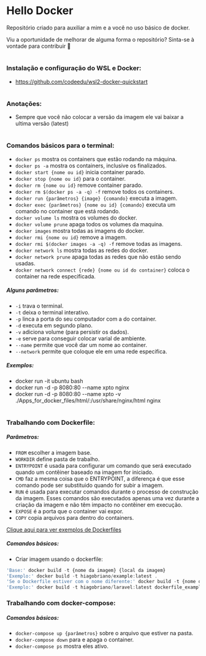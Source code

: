 # Hello Docker

Repositório criado para auxiliar a mim e a você no uso básico de docker.

Viu a oportunidade de melhorar de alguma forma o repositório? Sinta-se à vontade para contribuir 🙂

#

### Instalação e configuração do WSL e Docker:
- https://github.com/codeedu/wsl2-docker-quickstart

#

### Anotações:

- Sempre que você não colocar a versão da imagem ele vai baixar a ultima versão (latest)

#

### Comandos básicos para o terminal:

- `docker ps` mostra os containers que estão rodando na máquina.
- `docker ps -a` mostra os containers, inclusive os finalizados.
- `docker start {nome ou id}` inicia container parado.
- `docker stop {nome ou id}` para o container.
- `docker rm {nome ou id}` remove container parado.
- `docker rm $(docker ps -a -q) -f` remove todos os containers.
- `docker run {parâmetros} {image} {comando}` executa a imagem.
- `docker exec {parâmetros} {nome ou id} {comando}` executa um comando no container que está rodando.
- `docker volume ls` mostra os volumes do docker.
- `docker volume prune` apaga todos os volumes da maquina.
- `docker images` mostra todas as imagens do docker.
- `docker rmi {nome ou id}` remove a imagem.
- `docker rmi $(docker images -a -q) -f` remove todas as imagens.
- `docker network ls` mostra todas as redes do docker.
- `docker network prune` apaga todas as redes que não estão sendo usadas.
- `docker network connect {rede} {nome ou id do container}` coloca o container na rede especificada.

##### Alguns parâmetros:

- `-i` trava o terminal.
- `-t` deixa o terminal interativo.
- `-p` linca a porta do seu computador com a do container.
- `-d` executa em segundo plano.
- `-v` adiciona volume (para persistir os dados).
- `-e` serve para conseguir colocar varial de ambiente.
- `--name` permite que você dar um nome ao container.
- `--network` permite que coloque ele em uma rede especifica.

##### Exemplos:

- docker run -it ubuntu bash
- docker run -d -p 8080:80 --name xpto nginx
- docker run -d -p 8080:80 --name xpto -v ./Apps_for_docker_files/html/:/usr/share/nginx/html nginx

#

### Trabalhando com Dockerfile:

##### Parâmetros:

- `FROM` escolher a imagem base.
- `WORKDIR` define pasta de trabalho.
- `ENTRYPOINT` é usada para configurar um comando que será executado quando um contêiner baseado na imagem for iniciado.
- `CMD` faz a mesma coisa que o ENTRYPOINT, a diferença é que esse comando pode ser substituido quando for subir a imagem.
- `RUN` é usada para executar comandos durante o processo de construção da imagem. Esses comandos são executados apenas uma vez durante a criação da imagem e não têm impacto no contêiner em execução.
- `EXPOSE` é a porta que o container vai expor.
- `COPY` copia arquivos para dentro do containers.

[Clique aqui para ver exemplos de Dockerfiles](./dockerfile_examples)

##### Comandos básicos:

- Criar imagem usando o dockerfile:

```js
'Base:' docker build -t {nome da imagem} {local da imagem}
'Exemplo:' docker build -t hiagobriano/example:latest .
'Se o Dockerfile estiver com o nome diferente:' docker build -t {nome da imagem} {local da imagem a partir do pwd atual} -f { caminho até o dockerfile + nome do arquivo} {local da imagem}
'Exemplo:' docker build -t hiagobriano/laravel:latest dockerfile_examples -f dockerfile_examples/Dockerfile.Laravel.optimized
```
### Trabalhando com docker-compose:

##### Comandos básicos:

- `docker-compose up {parâmetros}` sobre o arquivo que estiver na pasta.
- `docker-compose down` para e apaga o container.
- `docker-compose ps` mostra eles ativo.